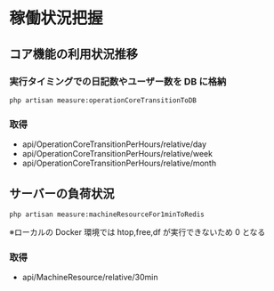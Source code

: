 # 稼働状況把握

## コア機能の利用状況推移

### 実行タイミングでの日記数やユーザー数を DB に格納

```
php artisan measure:operationCoreTransitionToDB
```

### 取得

-   api/OperationCoreTransitionPerHours/relative/day
-   api/OperationCoreTransitionPerHours/relative/week
-   api/OperationCoreTransitionPerHours/relative/month

## サーバーの負荷状況

```
php artisan measure:machineResourceFor1minToRedis
```

※ローカルの Docker 環境では htop,free,df が実行できないため 0 となる

### 取得

-   api/MachineResource/relative/30min
